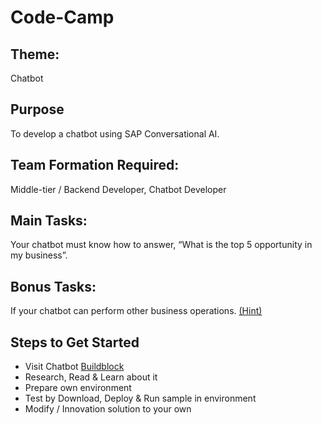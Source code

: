 # Code-Camp

## Theme: 
Chatbot

## Purpose
To develop a chatbot using SAP Conversational AI.

## Team Formation Required: 
Middle-tier / Backend Developer, Chatbot Developer

## Main Tasks: 
Your chatbot must know how to answer, “What is the top 5 opportunity in my business”.
## Bonus Tasks: 
If your chatbot can perform other business operations. [(Hint)](https://github.com/B1SA/smb-recast-bot)

## Steps to Get Started
- Visit Chatbot [Buildblock](https://github.com/B1SA/hackathon/tree/master/ChatBot)
- Research, Read & Learn about it
- Prepare own environment
- Test by Download, Deploy & Run sample in environment
- Modify / Innovation solution to your own